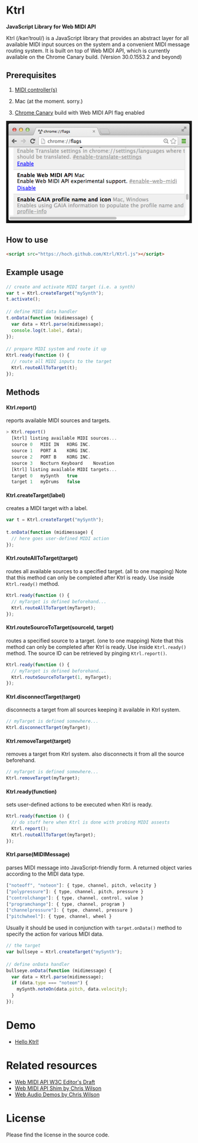Ktrl
====
**JavaScript Library for Web MIDI API**

Ktrl (/kənˈtroʊl/) is a JavaScript library that provides an abstract layer for all available MIDI input sources on the system and a convenient MIDI message routing system. It is built on top of Web MIDI API, which is currently available on the Chrome Canary build. (Version 30.0.1553.2 and beyond)

## Prerequisites
1. [MIDI controller(s)](https://www.google.com/search?q=MIDI+controller&source=lnms&tbm=isch&biw=1734&bih=1128&sei=q0fbUdlMwuWIArn1gfAJ)

2. Mac (at the moment. sorry.)

3. [Chrome Canary](https://www.google.com/intl/en/chrome/browser/canary.html) build with Web MIDI API flag enabled

![Enabling MIDI API flag on Chrome Canary](etc/chrome-flag.png "Enabling MIDI API flag on Chrome Canary")

## How to use
```html
<script src="https://hoch.github.com/Ktrl/Ktrl.js"></script>
```

## Example usage
```javascript
// create and activate MIDI target (i.e. a synth)
var t = Ktrl.createTarget("mySynth");
t.activate();

// define MIDI data handler
t.onData(function (midimessage) {
  var data = Ktrl.parse(midimessage);
  console.log(t.label, data);
});

// prepare MIDI system and route it up
Ktrl.ready(function () {
  // route all MIDI inputs to the target
  Ktrl.routeAllToTarget(t);  
});
```

## Methods

#### Ktrl.report()

reports available MIDI sources and targets.

```javascript
> Ktrl.report()
  [ktrl] listing available MIDI sources...
  source 0   MIDI IN   KORG INC.
  source 1   PORT A    KORG INC.
  source 2   PORT B    KORG INC.
  source 3   Nocturn Keyboard    Novation
  [ktrl] listing available MIDI targets...
  target 0   mySynth   true
  target 1   myDrums   false 
```

#### Ktrl.createTarget(label)

creates a MIDI target with a label.

```javascript
var t = Ktrl.createTarget("mySynth");

t.onData(function (midimessage) {
  // here goes user-defined MIDI action
});
```

#### Ktrl.routeAllToTarget(target)

routes all available sources to a specified target. (all to one mapping) Note that this method can only be completed after Ktrl is ready. Use inside `Ktrl.ready()` method.

```javascript
Ktrl.ready(function () {
  // myTarget is defined beforehand...
  Ktrl.routeAllToTarget(myTarget);
});
```

#### Ktrl.routeSourceToTarget(sourceId, target)

routes a specified source to a target. (one to one mapping) Note that this method can only be completed after Ktrl is ready. Use inside `Ktrl.ready()` method. The source ID can be retrieved by pinging `Ktrl.report()`.

```javascript
Ktrl.ready(function () {
  // myTarget is defined beforehand...
  Ktrl.routeSourceToTarget(1, myTarget);
});
```

#### Ktrl.disconnectTarget(target)

disconnects a target from all sources keeping it available in Ktrl system.

```javascript
// myTarget is defined somewhere...
Ktrl.disconnectTarget(myTarget);
```

#### Ktrl.removeTarget(target)

removes a target from Ktrl system. also disconnects it from all the source beforehand.

```javascript
// myTarget is defined somewhere...
Ktrl.removeTarget(myTarget);
```

#### Ktrl.ready(function)

sets user-defined actions to be executed when Ktrl is ready.

```javascript
Ktrl.ready(function () {
  // do stuff here when Ktrl is done with probing MIDI assests
  Ktrl.report();
  Ktrl.routeAllToTarget(myTarget);
});
```

#### Ktrl.parse(MIDIMessage)

parses MIDI message into JavaScript-friendly form. A returned object varies according to the MIDI data type.

```javascript
["noteoff", "noteon"]: { type, channel, pitch, velocity }
["polypressure"]: { type, channel, pitch, pressure } 
["controlchange"]: { type, channel, control, value } 
["programchange"]: { type, channel, program } 
["channelpressure"]: { type, channel, pressure } 
["pitchwheel"]: { type, channel, wheel } 
```

Usually it should be used in conjunction with `target.onData()` method to specify the action for various MIDI data.

```javascript
// the target
var bullseye = Ktrl.createTarget("mySynth");

// define onData handler
bullseye.onData(function (midimessage) {
  var data = Ktrl.parse(midimessage);
  if (data.type === "noteon") {
    mySynth.noteOn(data.pitch, data.velocity);
  }
});
```

# Demo

- [Hello Ktrl!](examples/helloKtrl.html)

# Related resources

- [Web MIDI API W3C Editor's Draft](http://webaudio.github.io/web-midi-api/)
- [Web MIDI API Shim by Chris Wilson](https://github.com/cwilso/WebMIDIAPIShim)
- [Web Audio Demos by Chris Wilson](http://webaudiodemos.appspot.com/)

# License

Please find the license in the source code.